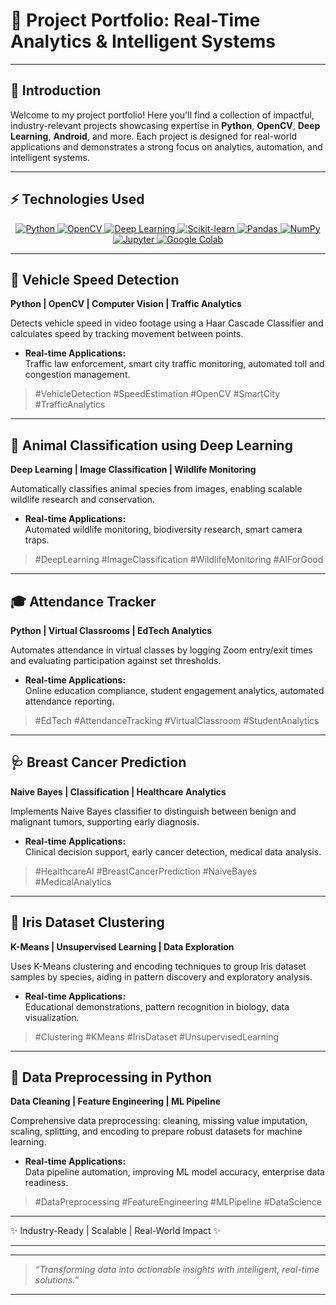 # 🚀 Project Portfolio: Real-Time Analytics & Intelligent Systems







---

## 👋 Introduction

Welcome to my project portfolio! Here you'll find a collection of impactful, industry-relevant projects showcasing expertise in **Python**, **OpenCV**, **Deep Learning**, **Android**, and more. Each project is designed for real-world applications and demonstrates a strong focus on analytics, automation, and intelligent systems.

---

## ⚡ Technologies Used

<div align="center"> <a href="https://www.python.org/" target="_blank"> <img src="https://img.shields.io/badge/Python-3776AB?style=for-the-badge&logo=python&logoColor=white" alt="Python"/> </a> <a href="https://opencv.org/" target="_blank"> <img src="https://img.shields.io/badge/OpenCV-5C3EE8?style=for-the-badge&logo=opencv&logoColor=white" alt="OpenCV"/> </a> <a href="https://pytorch.org/" target="_blank"> <img src="https://img.shields.io/badge/Deep%20Learning-EE4C2C?style=for-the-badge&logo=pytorch&logoColor=white" alt="Deep Learning"/> </a> <a href="https://scikit-learn.org/" target="_blank"> <img src="https://img.shields.io/badge/Scikit--learn-F7931E?style=for-the-badge&logo=scikit-learn&logoColor=white" alt="Scikit-learn"/>  </a> <a href="https://pandas.pydata.org/" target="_blank"> <img src="https://img.shields.io/badge/Pandas-150458?style=for-the-badge&logo=pandas&logoColor=white" alt="Pandas"/> </a> <a href="https://numpy.org/" target="_blank"> <img src="https://img.shields.io/badge/NumPy-013243?style=for-the-badge&logo=numpy&logoColor=white" alt="NumPy"/> </a> <a href="https://jupyter.org/" target="_blank"> <img src="https://img.shields.io/badge/Jupyter-F37626?style=for-the-badge&logo=jupyter&logoColor=white" alt="Jupyter"/> </a> <a href="https://colab.research.google.com/" target="_blank"> <img src="https://img.shields.io/badge/Google%20Colab-F9AB00?style=for-the-badge&logo=googlecolab&logoColor=white" alt="Google Colab"/> </a> </div>

---

## 🚦 Vehicle Speed Detection

**Python | OpenCV | Computer Vision | Traffic Analytics**

Detects vehicle speed in video footage using a Haar Cascade Classifier and calculates speed by tracking movement between points.

- **Real-time Applications:**  
  Traffic law enforcement, smart city traffic monitoring, automated toll and congestion management.

> #VehicleDetection #SpeedEstimation #OpenCV #SmartCity #TrafficAnalytics

---

## 🐾 Animal Classification using Deep Learning

**Deep Learning | Image Classification | Wildlife Monitoring**

Automatically classifies animal species from images, enabling scalable wildlife research and conservation.

- **Real-time Applications:**  
  Automated wildlife monitoring, biodiversity research, smart camera traps.

> #DeepLearning #ImageClassification #WildlifeMonitoring #AIForGood

---

## 🎓 Attendance Tracker

**Python | Virtual Classrooms | EdTech Analytics**

Automates attendance in virtual classes by logging Zoom entry/exit times and evaluating participation against set thresholds.

- **Real-time Applications:**  
  Online education compliance, student engagement analytics, automated attendance reporting.

> #EdTech #AttendanceTracking #VirtualClassroom #StudentAnalytics

---

## 🩺 Breast Cancer Prediction

**Naive Bayes | Classification | Healthcare Analytics**

Implements Naive Bayes classifier to distinguish between benign and malignant tumors, supporting early diagnosis.

- **Real-time Applications:**  
  Clinical decision support, early cancer detection, medical data analysis.

> #HealthcareAI #BreastCancerPrediction #NaiveBayes #MedicalAnalytics

---

## 🌸 Iris Dataset Clustering

**K-Means | Unsupervised Learning | Data Exploration**

Uses K-Means clustering and encoding techniques to group Iris dataset samples by species, aiding in pattern discovery and exploratory analysis.

- **Real-time Applications:**  
  Educational demonstrations, pattern recognition in biology, data visualization.

> #Clustering #KMeans #IrisDataset #UnsupervisedLearning

---

## 🧹 Data Preprocessing in Python

**Data Cleaning | Feature Engineering | ML Pipeline**

Comprehensive data preprocessing: cleaning, missing value imputation, scaling, splitting, and encoding to prepare robust datasets for machine learning.

- **Real-time Applications:**  
  Data pipeline automation, improving ML model accuracy, enterprise data readiness.

> #DataPreprocessing #FeatureEngineering #MLPipeline #DataScience

---







✨ Industry-Ready | Scalable | Real-World Impact ✨



---


  
    
    
    
  


---

> _“Transforming data into actionable insights with intelligent, real-time solutions.”_

---

